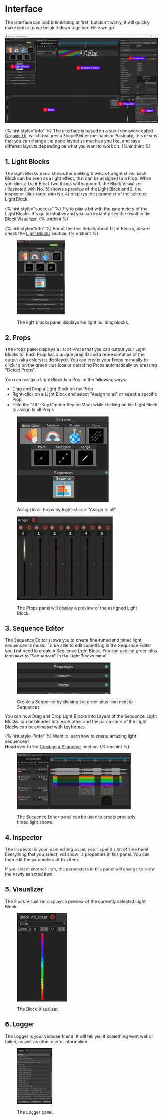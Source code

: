 # Interface

The interface can look intimidating at first, but don't worry, it will quickly make sense as we break it down together. Here we go!

![Bento UI panels](../.gitbook/assets/interface.gif)

{% hint style="info" %}
The interface is based on a sub-framework called [Organic UI](https://github.com/benkuper/juce\_organicui), which features a ShapeShifter mechanism. Basically, this means that you can change the panel layout as much as you like, and save different layouts depending on what you want to work on.
{% endhint %}

## 1. Light Blocks

The Light Blocks panel shows the building blocks of a light show. Each Block can be seen as a light effect, that can be assigned to a Prop. When you click a Light Block two things will happen: 1. the Block Visualizer (illustrated with No. 5) shows a preview of the Light Block and 2. the Inspector (illustrated with No. 4) displays the parameter of the selected Light Block.

{% hint style="success" %}
Try to play a bit with the parameters of the Light Blocks. It's quite intuitive and you can instantly see the result in the Block Visualizer.
{% endhint %}

{% hint style="info" %}
For all the fine details about Light Blocks, please check the [Light Blocks](interface.md#1.-light-blocks) section.
{% endhint %}

<figure><img src="../.gitbook/assets/blocks-panel (1).png" alt="" width="158"><figcaption><p>The light blocks panel displays the light building blocks.</p></figcaption></figure>

## 2. Props

The Props panel displays a list of Props that you can output your Light Blocks to. Each Prop has a unique prop ID and a representation of the output (aka colors) is displayed. You can create your Props manually by clicking on the green plus icon or detecting Props automatically by pressing "Detect Props".

You can assign a Light Block to a Prop in the following ways:

* Drag and Drop a Light Block on the Prop
* Right-click on a Light Block and select "Assign to all" or select a specific Prop
* Hold the "Alt"-Key (Option-Key on Mac) while clicking on the Light Block to assign to all Props

<figure><img src="../.gitbook/assets/assign-block.gif" alt=""><figcaption><p>Assign to all Props by Right-click > "Assign to all".</p></figcaption></figure>

<figure><img src="../.gitbook/assets/props-panel.gif" alt=""><figcaption><p>The Props panel will display a preview of the assigned Light Block.</p></figcaption></figure>

## 3. Sequence Editor

The Sequence Editor allows you to create fine-tuned and timed light sequences to music. To be able to edit something in the Sequence Editor you first need to create a Sequence Light Block. You can use the green plus icon next to "Sequences" in the Light Blocks panel.

<figure><img src="../.gitbook/assets/create-sequence (1).gif" alt=""><figcaption><p>Create a Sequence by clicking the green plus icon next to Sequences</p></figcaption></figure>

You can now Drag and Drop Light Blocks into Layers of the Sequence. Light Blocks can be blended into each other and the parameters of the Light Blocks can be animated with keyframes.&#x20;

{% hint style="info" %}
Want to learn how to create amazing light sequences? \
Head over to the [Creating a Sequence](broken-reference) section!
{% endhint %}

<figure><img src="../.gitbook/assets/sequence-editor-panel.png" alt="" width="375"><figcaption><p>The Sequence Editor panel can be used to create precisely timed light shows.</p></figcaption></figure>

## 4. Inspector

The Inspector is your main editing panel, you'll spend a lot of time here! Everything that you select, will show its properties in this panel. You can then edit the parameters of this item.

If you select another item, the parameters in this panel will change to show the newly selected item.

## 5. Visualizer

The Block Visualizer displays a preview of the currently selected Light Block.

<figure><img src="../.gitbook/assets/block-visualizer.gif" alt=""><figcaption><p>The Block Visualizer.</p></figcaption></figure>

## 6. Logger

The Logger is your verbose friend. It will tell you if something went well or failed, as well as other useful information.&#x20;

<figure><img src="../.gitbook/assets/logger-panel.png" alt="" width="116"><figcaption><p>The Logger panel.</p></figcaption></figure>
